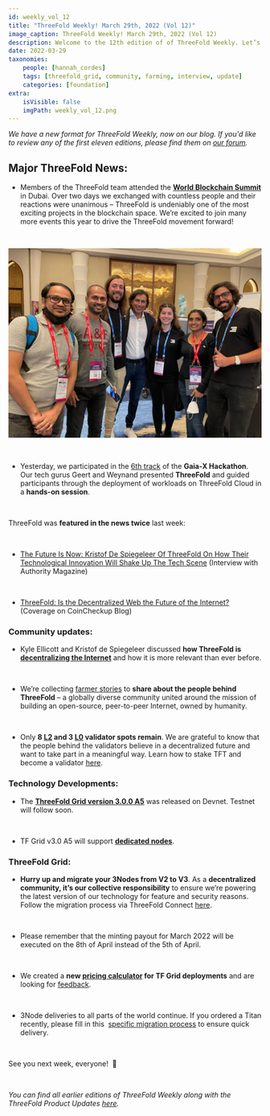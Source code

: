```yaml
---
id: weekly_vol_12
title: "ThreeFold Weekly! March 29th, 2022 (Vol 12)"
image_caption: ThreeFold Weekly! March 29th, 2022 (Vol 12)
description: Welcome to the 12th edition of of ThreeFold Weekly. Let’s take a look at what happened in the ThreeFold universe last week.
date: 2022-03-29
taxonomies:
    people: [hannah_cordes]
    tags: [threefold_grid, community, farming, interview, update]
    categories: [foundation]
extra:
    isVisible: false
    imgPath: weekly_vol_12.png
---
```


*We have a new format for ThreeFold Weekly, now on our blog. If you'd like to review any of the first eleven editions, please find them on [our forum](https://forum.threefold.io/c/ecosystem-developments/41).*

## Major ThreeFold News:

* Members of the ThreeFold team attended the **[World Blockchain Summit](https://mobile.twitter.com/threefold_io/status/1507009092165853185)** in Dubai. Over two days we exchanged with countless people and their reactions were unanimous – ThreeFold is undeniably one of the most exciting projects in the blockchain space. We’re excited to join many more events this year to drive the ThreeFold movement forward!

<br/>

![World Blockchain Summit 2022 in Dubai](./world_blockchain_summit.png)

<br/>

* Yesterday, we participated in the [6th track](https://gitlab.com/gaia-x/gaia-x-community/gx-hackathon/gx-hackathon-3/-/wikis/GX-Hackathon-3#track-6-deployment-of-ecosystems-minimal-viable-gaia-x-track) of the **Gaia-X Hackathon**. Our tech gurus Geert and Weynand presented **ThreeFold** and guided participants through the deployment of workloads on ThreeFold Cloud in a **hands-on session**.

<br/>

ThreeFold was **featured in the news twice** last week:

<br/>

* [The Future Is Now: Kristof De Spiegeleer Of ThreeFold On How Their Technological Innovation Will Shake Up The Tech Scene](https://medium.com/authority-magazine/the-future-is-now-kristoff-de-spiegeleer-of-threefold-on-how-their-technological-innovation-will-7acc0e51c365) (Interview with Authority Magazine)

<br/>

* [ThreeFold: Is the Decentralized Web the Future of the Internet?](https://coincheckup.com/blog/threefold-is-the-decentralized-web-the-future-of-the-internet/) (Coverage on CoinCheckup Blog)

### Community updates:

* Kyle Ellicott and Kristof de Spiegeleer discussed **how ThreeFold is [decentralizing the Internet](https://www.youtube.com/watch?v=5xzwg-CdJNk)** and how it is more relevant than ever before.

<br/>

* We’re collecting [farmer stories](https://forum.threefold.io/t/looking-for-farmer-stories-to-share-with-the-world/2398?u=hannahcordes) to **share about the people behind ThreeFold** – a globally diverse community united around the mission of building an open-source, peer-to-peer Internet, owned by humanity.

<br/>

* Only **8 [L2](https://forum.threefold.io/t/procedure-to-register-your-l2-validator-node/1864) and 3 [L0](https://forum.threefold.io/t/procedure-to-register-your-l0-validator-nodes/1866) validator spots remain**. We are grateful to know that the people behind the validators believe in a decentralized future and want to take part in a meaningful way. Learn how to stake TFT and become a validator [here](https://threefold.io/blog/post/stake_tft_become_validator/).

### Technology Developments:

* The **[ThreeFold Grid version 3.0.0 A5](https://forum.threefold.io/t/announcement-of-tfgrid-3-0-0-a5/2522?u=hannahcordes)** was released on Devnet. Testnet will follow soon.

<br/>

* TF Grid v3.0 A5 will support **[dedicated nodes](https://forum.threefold.io/t/dedicated-node-support/2521)**.

### ThreeFold Grid: 

* **Hurry up and migrate your 3Nodes from V2 to V3**. As a **decentralized community, it’s our collective responsibility** to ensure we’re powering the latest version of our technology for feature and security reasons. Follow the migration process via ThreeFold Connect [here](https://forum.threefold.io/t/farming-migration-grid-v2-v3/2143?u=hannahcordes).

<br/>

* Please remember that the minting payout for March 2022 will be executed on the 8th of April instead of the 5th of April.

<br/>

* We created a **new [pricing calculator](https://forum.threefold.io/t/new-pricing-calculator-and-suggested-price-change/2520) for TF Grid deployments** and are looking for [feedback](https://forum.threefold.io/t/pricing-for-tfgrid/2518/3).

<br/>

* 3Node deliveries to all parts of the world continue. If you ordered a Titan recently, please fill in this  [specific migration process](https://forum.threefold.io/t/farming-migration-grid-v2-v3-open-unshipped-orders/2144) to ensure quick delivery.

<br/>

See you next week, everyone!  🙌 

<br/>

*You can find all earlier editions of ThreeFold Weekly along with the ThreeFold Product Updates [here](https://forum.threefold.io/c/ecosystem-developments/41).*
